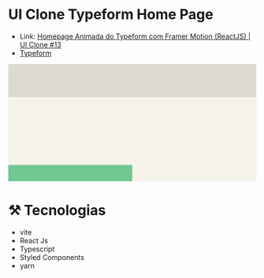 # UI Clone Typeform Home Page

- Link: [Homepage Animada do Typeform com Framer Motion (ReactJS) | UI Clone #13](https://www.youtube.com/watch?v=O2xM5H7Ooj4)
- [Typeform](https://www.typeform.com/)

<img src="src/assets/preview.gif" >

# ⚒️ Tecnologias
- vite
- React Js
- Typescript
- Styled Components
- yarn
